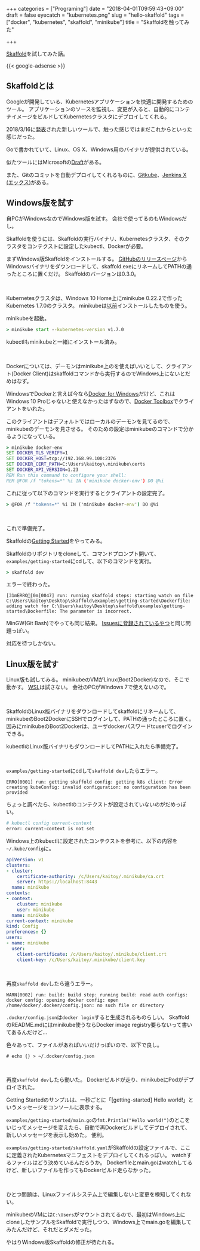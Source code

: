 +++
categories = ["Programing"]
date = "2018-04-01T09:59:43+09:00"
draft = false
eyecatch = "kubernetes.png"
slug = "hello-skaffold"
tags = ["docker", "kubernetes", "skaffold", "minikube"]
title = "Skaffoldを触ってみた"

+++

[Skaffold](https://github.com/GoogleCloudPlatform/skaffold#run-a-deployment-pipeline-once)を試してみた話。

{{< google-adsense >}}

## Skaffoldとは

Googleが開発している、Kubernetesアプリケーションを快適に開発するためのツール。
アプリケーションのソースを監視し、変更が入ると、自動的にコンテナイメージをビルドしてKubernetesクラスタにデプロイしてくれる。

2018/3/16に[発表](https://cloudplatform.googleblog.com/2018/03/introducing-Skaffold-Easy-and-repeatable-Kubernetes-development.html)された新しいツールで、触った感じではまだこれからといった感じだった。

Goで書かれていて、Linux、OS X、Windows用のバイナリが提供されている。

似たツールにはMicrosoftの[Draft](https://draft.sh/)がある。

また、Gitのコミットを自動デプロイしてくれるものに、[Gitkube](https://gitkube.sh/)、[Jenkins X (エックス)](http://jenkins-x.io/)がある。

## Windows版を試す

自PCがWindowsなのでWindows版を試す。
会社で使ってるのもWindowsだし。

Skaffoldを使うには、Skaffoldの実行バイナリ、Kubernetesクラスタ、そのクラスタをコンテクストに設定したkubectl、Dockerが必要。

まずWindows版Skaffoldをインストールする。
[GitHubのリリースページ](https://github.com/GoogleCloudPlatform/skaffold/releases)からWindowsバイナリをダウンロードして、skaffold.exeにリネームしてPATHの通ったところに置くだけ。
Skaffoldのバージョンは0.3.0。

<br>

Kubernetesクラスタは、Windows 10 Home上にminikube 0.22.2で作ったKubernetes 1.7.0のクラスタ。
minikubeは[以前](https://www.kaitoy.xyz/2017/10/10/goslings-on-kubernetes/)インストールしたものを使う。

minikubeを起動。

```cmd
> minikube start --kubernetes-version v1.7.0
```

kubectlもminikubeと一緒にインストール済み。

<br>

Dockerについては、デーモンはminikube上のを使えばいいとして、クライアント(Docker Client)はskaffoldコマンドから実行するのでWindows上にないとだめはなず。

WindowsでDockerと言えば今なら[Docker for Windows](https://www.docker.com/docker-windows)だけど、これはWindows 10 Proじゃないと使えなかったはずなので、[Docker Toolbox](https://docs.docker.com/toolbox/)でクライアントをいれた。

このクライアントはデフォルトではローカルのデーモンを見てるので、minikubeのデーモンを見させる。
そのための設定はminikubeのコマンドで分かるようになっている。

```cmd
> minikube docker-env
SET DOCKER_TLS_VERIFY=1
SET DOCKER_HOST=tcp://192.168.99.100:2376
SET DOCKER_CERT_PATH=C:\Users\kaitoy\.minikube\certs
SET DOCKER_API_VERSION=1.23
REM Run this command to configure your shell:
REM @FOR /f "tokens=*" %i IN ('minikube docker-env') DO @%i
```

これに従って以下のコマンドを実行するとクライアントの設定完了。

```cmd
> @FOR /f "tokens=*" %i IN ('minikube docker-env') DO @%i
```

<br>

これで準備完了。

Skaffoldの[Getting Started](https://github.com/GoogleCloudPlatform/skaffold/tree/10d56cf0fd3c253b0716a084419b5833e53d9870#getting-started-with-local-tooling)をやってみる。

Skaffoldのリポジトリをcloneして、コマンドプロンプト開いて、`examples/getting-started`にcdして、以下のコマンドを実行。

```cmd
> skaffold dev
```

エラーで終わった。

```
[31mERRO[0m[0047] run: running skaffold steps: starting watch on file C:\Users\kaitoy\Desktop\skaffold\examples\getting-started\Dockerfile: adding watch for C:\Users\kaitoy\Desktop\skaffold\examples\getting-started\Dockerfile: The parameter is incorrect.
```

MinGW(Git Bash)でやっても同じ結果。
[Issuesに登録されているやつ](https://github.com/GoogleCloudPlatform/skaffold/issues/287)と同じ問題っぽい。

対応を待つしかない。

## Linux版を試す

Linux版も試してみる。
minikubeのVMがLinux(Boot2Docker)なので、そこで動かす。
[WSL](https://ja.wikipedia.org/wiki/Windows_Subsystem_for_Linux)は試さない。
会社のPCがWindows 7で使えないので。

<br>

SkaffoldのLinux版バイナリをダウンロードしてskaffoldにリネームして、minikubeのBoot2DockerにSSHでログインして、PATHの通ったところに置く。
因みにminikubeのBoot2Dockerは、ユーザdockerパスワードtcuserでログインできる。

kubectlのLinux版バイナリもダウンロードしてPATHに入れたら準備完了。

<br>

`examples/getting-started`にcdして`skaffold dev`したらエラー。

```
ERRO[0001] run: getting skaffold config: getting k8s client: Error creating kubeConfig: invalid configuration: no configuration has been provided
```

ちょっと調べたら、kubectlのコンテクストが設定されていないのがだめっぽい。

```sh
# kubectl config current-context
error: current-context is not set
```

Windows上のkubectlに設定されたコンテクストを参考に、以下の内容を`~/.kube/config`に。

```yaml
apiVersion: v1
clusters:
- cluster:
    certificate-authority: /c/Users/kaitoy/.minikube/ca.crt
    server: https://localhost:8443
  name: minikube
contexts:
- context:
    cluster: minikube
    user: minikube
  name: minikube
current-context: minikube
kind: Config
preferences: {}
users:
- name: minikube
  user:
    client-certificate: /c/Users/kaitoy/.minikube/client.crt
    client-key: /c/Users/kaitoy/.minikube/client.key
```

<br>

再度`skaffold dev`したら違うエラー。

```
WARN[0002] run: build: build step: running build: read auth configs: docker config: opening docker config: open /home/docker/.docker/config.json: no such file or directory
```

`.docker/config.json`は`docker login`すると生成されるものらしい。
SkaffoldのREADME.mdにはminikube使うならDocker image registry要らないって書いてあるんだけど…

色々あって、ファイルがあればいいだけっぽいので、以下で良し。

```
# echo {} > ~/.docker/config.json
```

<br>

再度`skaffold dev`したら動いた。
Dockerビルドが走り、minikubeにPodがデプロイされた。

Getting Startedのサンプルは、一秒ごとに「[getting-started] Hello world!」というメッセージをコンソールに表示する。

`examples/getting-started/main.go`の`fmt.Println("Hello world!")`のとこをいじってメッセージを変えたら、自動で再Dockerビルドしてデプロイされて、新しいメッセージを表示し始めた。
便利。

`examples/getting-started/skaffold.yaml`がSkaffoldの設定ファイルで、ここに定義されたKubernetesマニフェストをデプロイしてくれるっぽい。
watchするファイルはどう決めているんだろうか。
Dockerfileとmain.goはwatchしてるけど、新しいファイルを作ってもDockerビルド走らなかった。

<br>

ひとつ問題は、Linuxファイルシステム上で編集しないと変更を検知してくれない。

minikubeのVMには`C:\Users`がマウントされてるので、最初はWindows上にcloneしたサンプルをSkaffoldで実行しつつ、Windows上でmain.goを編集してみたんだけど、それだとダメだった。

やはりWindows版Skaffoldの修正が待たれる。
